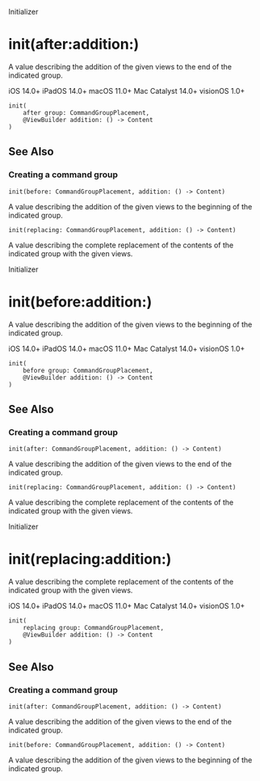 Initializer

# init(after:addition:)

A value describing the addition of the given views to the end of the indicated
group.

iOS 14.0+  iPadOS 14.0+  macOS 11.0+  Mac Catalyst 14.0+  visionOS 1.0+

    
    
    init(
        after group: CommandGroupPlacement,
        @ViewBuilder addition: () -> Content
    )

## See Also

### Creating a command group

`init(before: CommandGroupPlacement, addition: () -> Content)`

A value describing the addition of the given views to the beginning of the
indicated group.

`init(replacing: CommandGroupPlacement, addition: () -> Content)`

A value describing the complete replacement of the contents of the indicated
group with the given views.

Initializer

# init(before:addition:)

A value describing the addition of the given views to the beginning of the
indicated group.

iOS 14.0+  iPadOS 14.0+  macOS 11.0+  Mac Catalyst 14.0+  visionOS 1.0+

    
    
    init(
        before group: CommandGroupPlacement,
        @ViewBuilder addition: () -> Content
    )

## See Also

### Creating a command group

`init(after: CommandGroupPlacement, addition: () -> Content)`

A value describing the addition of the given views to the end of the indicated
group.

`init(replacing: CommandGroupPlacement, addition: () -> Content)`

A value describing the complete replacement of the contents of the indicated
group with the given views.

Initializer

# init(replacing:addition:)

A value describing the complete replacement of the contents of the indicated
group with the given views.

iOS 14.0+  iPadOS 14.0+  macOS 11.0+  Mac Catalyst 14.0+  visionOS 1.0+

    
    
    init(
        replacing group: CommandGroupPlacement,
        @ViewBuilder addition: () -> Content
    )

## See Also

### Creating a command group

`init(after: CommandGroupPlacement, addition: () -> Content)`

A value describing the addition of the given views to the end of the indicated
group.

`init(before: CommandGroupPlacement, addition: () -> Content)`

A value describing the addition of the given views to the beginning of the
indicated group.

